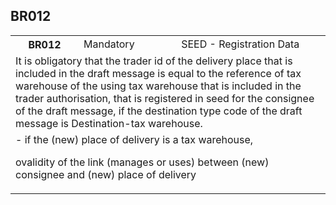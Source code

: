 ## BR012
<table>
 <tr>
  <th>
   BR012
  </th>
  <td>
   Mandatory
  </td>
  <td>
   SEED - Registration Data
  </td>
 </tr>
 <tr>
  <td colspan="3">
   It is obligatory that the trader id of the delivery place that is included in the draft message is equal to the reference of tax warehouse of the using tax warehouse that is included in the trader authorisation, that is registered in seed for the consignee of the draft message, if the destination type code of the draft message is Destination-tax warehouse.
  </td>
 </tr>
 <tr>
  <td colspan="3">
   - if the (new) place of delivery is a tax warehouse,


ovalidity of the link (manages or uses) between (new) consignee and (new) place of delivery
  </td>
 </tr>
</table>
